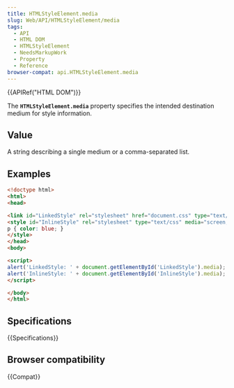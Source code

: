 ```yaml
---
title: HTMLStyleElement.media
slug: Web/API/HTMLStyleElement/media
tags:
  - API
  - HTML DOM
  - HTMLStyleElement
  - NeedsMarkupWork
  - Property
  - Reference
browser-compat: api.HTMLStyleElement.media
---
```

{{APIRef("HTML DOM")}}

The **`HTMLStyleElement.media`** property specifies the
intended destination medium for style information.

## Value

A string describing a single medium or a comma-separated list.

## Examples

```html
<!doctype html>
<html>
<head>

<link id="LinkedStyle" rel="stylesheet" href="document.css" type="text/css" media="screen" />
<style id="InlineStyle" rel="stylesheet" type="text/css" media="screen, print">
p { color: blue; }
</style>
</head>
<body>

<script>
alert('LinkedStyle: ' + document.getElementById('LinkedStyle').media); // 'screen'
alert('InlineStyle: ' + document.getElementById('InlineStyle').media); // 'screen, print'
</script>

</body>
</html>
```

## Specifications

{{Specifications}}

## Browser compatibility

{{Compat}}
